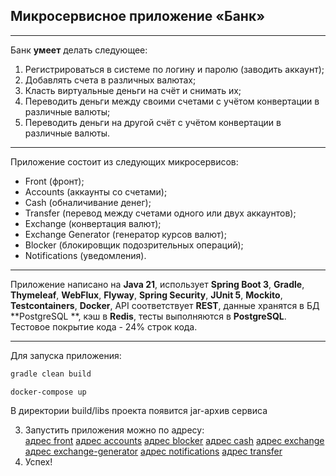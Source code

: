 ## Микросервисное приложение «Банк»

_______

Банк **умеет** делать следующее:

1. Регистрироваться в системе по логину и паролю (заводить аккаунт);
2. Добавлять счета в различных валютах;
3. Класть виртуальные деньги на счёт и снимать их;
4. Переводить деньги между своими счетами с учётом конвертации в различные валюты;
5. Переводить деньги на другой счёт с учётом конвертации в различные валюты.

-------

Приложение состоит из следующих микросервисов:

- Front (фронт);
- Accounts (аккаунты со счетами);
- Cash (обналичивание денег);
- Transfer (перевод между счетами одного или двух аккаунтов);
- Exchange (конвертация валют);
- Exchange Generator (генератор курсов валют);
- Blocker (блокировщик подозрительных операций);
- Notifications (уведомления).

-------

Приложение написано на **Java 21**, использует **Spring Boot 3**, **Gradle**, **Thymeleaf**, **WebFlux**, **Flyway**,
**Spring Security**,
**JUnit 5**, **Mockito**, **Testcontainers**, **Docker**, API соответствует **REST**, данные хранятся в БД **PostgreSQL
**,
кэш в **Redis**, тесты выполняются в **PostgreSQL**.  
Тестовое покрытие кода - 24% строк кода.

-------

Для запуска приложения:

```gradle
gradle clean build
```

```command
docker-compose up
```

В директории build/libs проекта появится jar-архив сервиса

3. Запустить приложения можно по адресу:  
   [адрес front](http://localhost:8000)
   [адрес accounts](http://localhost:8001)
   [адрес blocker](http://localhost:8002)
   [адрес cash](http://localhost:8003)
   [адрес exchange](http://localhost:8004)
   [адрес exchange-generator](http://localhost:8005)
   [адрес notifications](http://localhost:8006)
   [адрес transfer](http://localhost:8007)
4. Успех!  